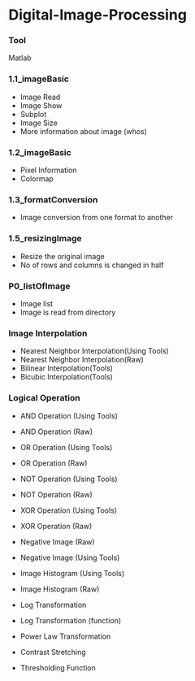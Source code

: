 # Digital-Image-Processing
### Tool 
  Matlab
### 1.1_imageBasic
- Image Read
- Image Show
- Subplot
- Image Size
- More information about image (whos)

### 1.2_imageBasic
- Pixel Information
- Colormap

### 1.3_formatConversion
- Image conversion from one format to another

### 1.5_resizingImage
- Resize the original image
- No of rows and columns is changed in half

### P0_listOfImage
 - Image list
 - Image is read from directory
 
### Image Interpolation
 - Nearest Neighbor Interpolation(Using Tools)
 - Nearest Neighbor Interpolation(Raw)
 - Bilinear Interpolation(Tools)
 - Bicubic Interpolation(Tools)

### Logical Operation
- AND Operation (Using Tools)
- AND Operation (Raw)
- OR Operation (Using Tools)
- OR Operation (Raw)
- NOT Operation (Using Tools)
- NOT Operation (Raw)
- XOR Operation (Using Tools)
- XOR Operation (Raw)

- Negative Image (Raw)
- Negative Image (Using Tools)
- Image Histogram (Using Tools)
- Image Histogram (Raw)
- Log Transformation
- Log Transformation (function)
- Power Law Transformation
- Contrast Stretching
- Thresholding Function
